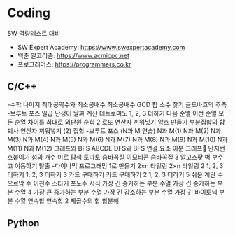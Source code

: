 # Coding
SW 역량테스트 대비 
- SW Expert Academy: https://www.swexpertacademy.com
- 백준 알고리즘: https://www.acmicpc.net 
- 프로그래머스: https://programmers.co.kr 

## C/C++  
-수학
나머지
최대공약수와 최소공배수
최소공배수
GCD 합
소수 찾기
골드바흐의 추측
-브루트 포스
일곱 난쟁이
날짜 계산
테트로미노
1, 2, 3 더하기
다음 순열
이전 순열
모든 순열
차이를 최대로
외판원 순회 2
로또
연산자 끼워넣기
암호 만들기
부분집합의 합
퇴사
연산자 끼워넣기 (2)
집합
-브루트 포스 (N과 M 연습)
N과 M(1)
N과 M(2)
N과 M(3)
N과 M(4)
N과 M(5)
N과 M(6)
N과 M(7)
N과 M(8)
N과 M(9)
N과 M(10)
N과 M(11)
N과 M(12)
그래프와 BFS
ABCDE
DFS와 BFS
연결 요소
이분 그래프
단지번호붙이기
섬의 개수
미로 탐색
토마토
숨바꼭질
이모티콘
숨바꼭질 3
알고스팟
벽 부수고 이동하기
탈출
-다이나믹 프로그래밍
1로 만들기
2×n 타일링
2×n 타일링 2
1, 2, 3 더하기
1, 2, 3 더하기 3
카드 구매하기
카드 구매하기 2
1, 2, 3 더하기 5
쉬운 계단 수
오르막 수
이친수
스티커
포도주 시식
가장 긴 증가하는 부분 수열
가장 긴 증가하는 부분 수열 4
가장 큰 증가하는 부분 수열
가장 긴 감소하는 부분 수열
가장 긴 바이토닉 부분 수열
연속합
연속합 2
제곱수의 합
합분해

## Python 
